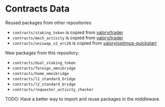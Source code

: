 # Contracts Data

Reused packages from other repositories:

- `contracts/staking_token` is copied from [valory/trader](https://github.com/valory-xyz/trader/tree/main/packages/valory/contracts/staking_token)
- `contracts/mech_activity` is copied from [valory/trader](https://github.com/valory-xyz/trader/tree/main/packages/valory/contracts/mech_activity)
- `contracts/uniswap_v2_erc20` is copied from [valory/optimus-quickstart](https://github.com/valory-xyz/optimus-quickstart/tree/main/operate/data/contracts/uniswap_v2_erc20)

New packages from this repository:

- `contracts/dual_staking_token`
- `contracts/foreign_omnibridge`
- `contracts/home_omnibridge`
- `contracts/l1_standard_bridge`
- `contracts/l2_standard_bridge`
- `contracts/requester_activity_checker`

TODO: Have a better way to import and reuse packages in the middleware.
